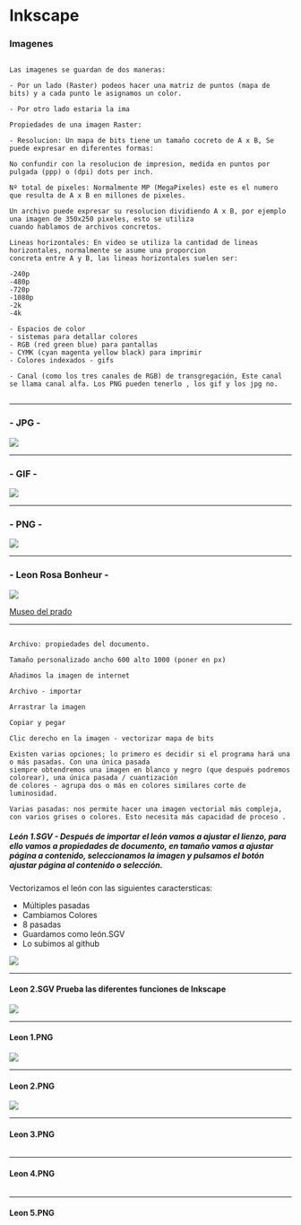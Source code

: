 # Inkscape

### Imagenes

```

Las imagenes se guardan de dos maneras:

- Por un lado (Raster) podeos hacer una matriz de puntos (mapa de bits) y a cada punto le asignamos un color.

- Por otro lado estaria la ima

Propiedades de una imagen Raster:

- Resolucion: Un mapa de bits tiene un tamaño cocreto de A x B, Se puede expresar en diferentes formas:

No confundir con la resolucion de impresion, medida en puntos por pulgada (ppp) o (dpi) dots per inch.

Nº total de pixeles: Normalmente MP (MegaPixeles) este es el numero que resulta de A x B en millones de pixeles.

Un archivo puede expresar su resolucion dividiendo A x B, por ejemplo una imagen de 350x250 pixeles, esto se utiliza
cuando hablamos de archivos concretos.

Lineas horizontales: En video se utiliza la cantidad de lineas horizontales, normalmente se asume una proporcion
concreta entre A y B, las lineas horizontales suelen ser:

-240p
-480p
-720p
-1080p
-2k
-4k

- Espacios de color
- sistemas para detallar colores
- RGB (red green blue) para pantallas
- CYMK (cyan magenta yellow black) para imprimir
- Colores indexados - gifs

- Canal (como los tres canales de RGB) de transgregación, Este canal se llama canal alfa. Los PNG pueden tenerlo , los gif y los jpg no.


```

---

### - JPG -

![](https://raw.githubusercontent.com/Baultek/1-Trimestre/main/Imagenes%20montaje%20de%20ordenadores/Captura%20de%20pantalla%20de%202021-10-20%2011-47-44.png)

---

### - GIF -

![](https://media.giphy.com/media/l0MYR2lI7zFGGffl6/giphy.gif)

---

### - PNG -

![](https://raw.githubusercontent.com/Baultek/1-Trimestre/main/Imagenes%20montaje%20de%20ordenadores/Captura%20de%20pantalla%20de%202021-10-20%2012-09-46.png)

---

### - Leon Rosa Bonheur -

![](https://raw.githubusercontent.com/Baultek/1-Trimestre/main/Imagenes%20montaje%20de%20ordenadores/4c000ab6-2624-44c7-bbe1-75e5bbbc22a5.jpg)

[Museo del prado](https://www.museodelprado.es/coleccion/obra-de-arte/el-cid/19984271-9cb6-476d-8655-f012e1fec1bf)

---

```

Archivo: propiedades del documento.

Tamaño personalizado ancho 600 alto 1000 (poner en px)

Añadimos la imagen de internet

Archivo - importar

Arrastrar la imagen

Copiar y pegar

Clic derecho en la imagen - vectorizar mapa de bits

Existen varias opciones; lo primero es decidir si el programa hará una o más pasadas. Con una única pasada
siempre obtendremos una imagen en blanco y negro (que después podremos colorear), una única pasada / cuantización
de colores - agrupa dos o más en colores similares corte de luminosidad.

Varias pasadas: nos permite hacer una imagen vectorial más compleja, con varios grises o colores. Esto necesita más capacidad de proceso .

```

##### León 1.SGV - Después de importar el león vamos a ajustar el lienzo, para ello vamos a propiedades de documento, en tamaño vamos a ajustar página a contenido, seleccionamos la imagen y pulsamos el botón ajustar página al contenido o selección.

Vectorizamos el león con las siguientes caractersticas: 

- Múltiples pasadas
- Cambiamos Colores
- 8 pasadas
- Guardamos como león.SGV
- Lo subimos al github

![](https://raw.githubusercontent.com/Baultek/1-Trimestre/2a0b80d81f7e0ff1eb207b15296f2ab8ca91c5df/Imagenes%20montaje%20de%20ordenadores/Leon%201.svg)

---

#### Leon 2.SGV Prueba las diferentes funciones de Inkscape

![](https://raw.githubusercontent.com/Baultek/1-Trimestre/3bc37b06a7c95b2ca23ed56a07086eff923aecdf/Imagenes%20montaje%20de%20ordenadores/LEON.svg)

---

#### Leon 1.PNG

![](https://raw.githubusercontent.com/Baultek/1-Trimestre/main/Imagenes%20montaje%20de%20ordenadores/Leon%201.png)

---

#### Leon 2.PNG

![](https://raw.githubusercontent.com/Baultek/1-Trimestre/main/Imagenes%20montaje%20de%20ordenadores/Leon%202.png)

---

#### Leon 3.PNG

![]()

---

#### Leon 4.PNG

![]()

---

#### Leon 5.PNG

![]()
